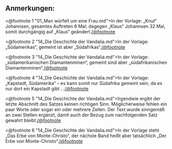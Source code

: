 Anmerkungen:
------------

<@footnote 1 "01_Man würfelt um eine Frau.md">In der Vorlage: „Knut“ Johannsen, gesamtes Auftreten 6 Mal; dagegen „Klaus“ Johannsen 32 Mal, somit durchgängig auf „Klaus“ geändert.</@footnote>

<@footnote 2 "14_Die Geschichte der Vandalia.md">In der Vorlage: „Südamerikas“, gemeint ist aber „Südafrikas“.</@footnote>

<@footnote 3 "14_Die Geschichte der Vandalia.md">In der Vorlage: „südamerikanischen Diamantenminen“, gemeint sind aber „südafrikanischen Diamantenminen“.</@footnote>

<@footnote 4 "14_Die Geschichte der Vandalia.md">In der Vorlage: „Kapstadt, Südamerika“ – es kann somit nur Südafrika gemeint sein, da es nur dort ein Kapstadt gibt …</@footnote>

<@footnote 5 "14_Die Geschichte der Vandalia.md">Irgendwie ergibt der letzte Abschnitt des Satzes keinen richtigen Sinn. Möglicherweise fehlen ein paar Worte oder sogar ein oder mehrere Zeilen. Der Text wurde sinngemäß an zwei Stellen ergänzt, damit auch der Bezug zum nachfolgenden Satz gewahrt bleibt.</@footnote>

<@footnote 6 "14_Die Geschichte der Vandalia.md">In der Vorlage steht „Das Erbe von Monte-Christo“, der nächste Band heißt aber tatsächlich „Der Erbe von Monte-Christo“.</@footnote>


